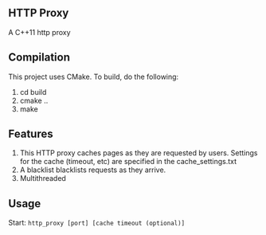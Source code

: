 ## HTTP Proxy
A C++11 http proxy

## Compilation
This project uses CMake. To build, do the following:

1. cd build
2. cmake ..
3. make

## Features
1. This HTTP proxy caches pages as they are requested by users. Settings for the cache (timeout, etc) are specified in the cache_settings.txt
2. A blacklist blacklists requests as they arrive.
3. Multithreaded

## Usage
Start:
`http_proxy [port] [cache timeout (optional)]`



